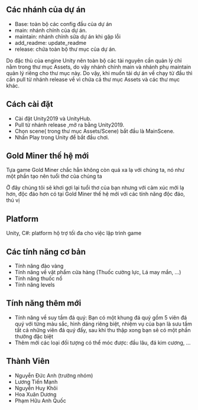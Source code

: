 ## Các nhánh của dự án
- Base: toàn bộ các config đầu của dự án
- main: nhánh chính của dự án.
- maintain: nhánh chỉnh sửa dự án khi gặp lỗi
- add_readme: update_readme
- release: chứa toàn bộ thư mục của dự án.

Do đặc thù của engine Unity nên toàn bộ các tài nguyên cần quản lý chỉ nằm trong thư mục Assets, do vậy nhánh chính main và nhánh phụ maintain quản lý riêng cho thư mục này.
Do vậy, khi muốn tải dự án về chạy từ đầu thì cần pull từ nhánh release về vì chứa cả thư mục Assets và các thư mục khác.

## Cách cài đặt
- Cài đặt Unity2019 và UnityHub.
- Pull từ nhánh release ,mở ra bằng Unity2019.
- Chọn scene( trong thư mục Assets/Scene) bắt đầu là MainScene.
- Nhấn Play trong Unity để bắt đầu chơi.


## Gold Miner thế hệ mới

Tựa game Gold Miner chắc hẳn không còn quá xa lạ với chúng ta, nó như một phần tạo nên tuổi thơ của chúng ta

Ở đây chúng tôi sẽ khơi gợi lại tuổi thơ của bạn nhưng với cảm xúc mới lạ hơn, độc đáo hơn có tại Gold Miner thế hệ mới với các tính năng độc đáo, thú vị

## Platform 

Unity, C#: platform hộ trợ tối đa cho việc lập trình game

## Các tính năng cơ bản 
- Tính năng đào vàng
- Tính năng về vật phẩm cửa hàng (Thuốc cường lực, Lá may mắn, ...)
- Tính năng thuốc nổ 
- Tính năng levels

## Tính năng thêm mới
- Tính năng về suy tầm đá quý: Bạn có một khung đá quý gồm 5 viên đá quý với từng màu sắc, hình dáng riêng biệt, nhiệm vụ của bạn là sưu tầm tất cả những viên đá quý đấy, sau khi thu thập xong bạn sẽ có một phần thưởng đặc biệt
- Thêm mới các loại đối tượng có thể móc được: đầu lâu, đá kim cương, ...


## Thành Viên
- Nguyễn Đức Anh (trưởng nhóm)
- Lương Tiến Mạnh
- Nguyễn Huy Khôi
- Hoa Xuân Dương
- Phạm Hữu Anh Quốc
